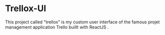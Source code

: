 # Trellox-UI

This project called "trellox" is my custom user interface of the famous projet management application Trello buillt with ReactJS .


